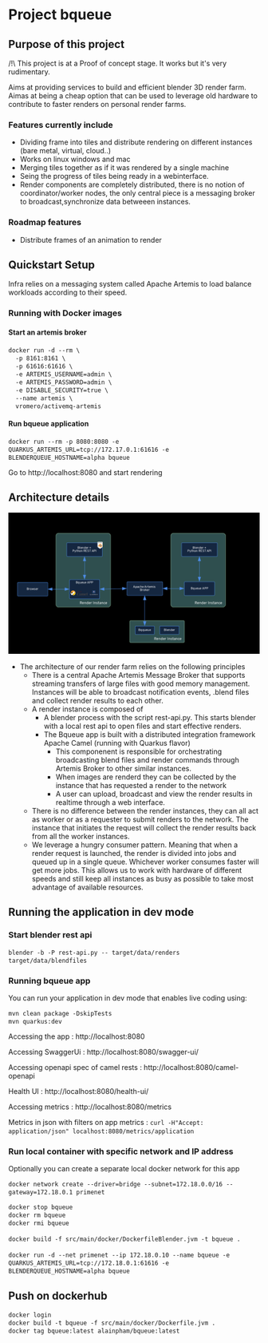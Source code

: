# Project bqueue

## Purpose of this project

/!\ This project is at a Proof of concept stage. It works but it's very rudimentary.

Aims at providing services to build and efficient blender 3D render farm.
Aimas at being a cheap option that can be used to leverage old hardware to contribute to faster renders on personal render farms.

### Features currently include 

* Dividing frame into tiles and distribute rendering on different instances (bare metal, virtual, cloud..)
* Works on linux windows and mac 
* Merging tiles together as if it was rendered by a single machine
* Seing the progress of tiles being ready in a webinterface.
* Render components are completely distributed, there is no notion of coordinator/worker nodes, the only central piece is a messaging broker to broadcast,synchronize data betweeen instances.

### Roadmap features 

* Distribute frames of an animation to render


##  Quickstart Setup

Infra relies on a messaging system called Apache Artemis to load balance workloads according to their speed.

### Running with Docker images

#### Start an artemis broker

```
docker run -d --rm \
  -p 8161:8161 \
  -p 61616:61616 \
  -e ARTEMIS_USERNAME=admin \
  -e ARTEMIS_PASSWORD=admin \
  -e DISABLE_SECURITY=true \
  --name artemis \
  vromero/activemq-artemis
```

#### Run bqueue application

```
docker run --rm -p 8080:8080 -e QUARKUS_ARTEMIS_URL=tcp://172.17.0.1:61616 -e BLENDERQUEUE_HOSTNAME=alpha bqueue
```

Go to http://localhost:8080 and start rendering

## Architecture details

![Bqueue Architecture](assets/architecture.png)

* The architecture of our render farm relies on the following principles
  * There is a central Apache Artemis Message Broker that supports streaming transfers of large files with good memory management. Instances will be able to broadcast notification events, .blend files and collect render results to each other.
  * A render instance is composed of
    * A blender process with the script rest-api.py. This starts blender with a local rest api to open files and start effective renders.
    * The Bqueue app is built with a distributed integration framework Apache Camel (running with Quarkus flavor)
      * This componenent is responsible for orchestrating broadcasting blend files and render commands through Artemis Broker to other similar instances.
      * When images are renderd they can be collected by the instance that has requested a render to the network
      * A user can upload, broadcast and view the render results in realtime through a web interface.
  * There is no difference between the render instances, they can all act as worker or as a requester to submit renders to the network. The instance that initiates the request will collect the render results back from all the worker instances.
  * We leverage a hungry consumer pattern. Meaning that when a render request is launched, the render is divided into jobs and queued up in a single queue. Whichever worker consumes faster will get more jobs. This allows us to work with hardware of different speeds and still keep all instances as busy as possible to take most advantage of available resources.

## Running the application in dev mode

### Start blender rest api

```
blender -b -P rest-api.py -- target/data/renders target/data/blendfiles
```

### Running bqueue app

You can run your application in dev mode that enables live coding using:
```
mvn clean package -DskipTests
mvn quarkus:dev
```

Accessing the app : http://localhost:8080

Accessing SwaggerUi : http://localhost:8080/swagger-ui/

Accessing openapi spec of camel rests : http://localhost:8080/camel-openapi

Health UI : http://localhost:8080/health-ui/

Accessing metrics : http://localhost:8080/metrics

Metrics in json with filters on app metrics : `curl -H"Accept: application/json" localhost:8080/metrics/application`


### Run local container with specific network and IP address

Optionally you can create a separate local docker network for this app

```
docker network create --driver=bridge --subnet=172.18.0.0/16 --gateway=172.18.0.1 primenet 
```

```
docker stop bqueue
docker rm bqueue
docker rmi bqueue

docker build -f src/main/docker/DockerfileBlender.jvm -t bqueue .

docker run -d --net primenet --ip 172.18.0.10 --name bqueue -e QUARKUS_ARTEMIS_URL=tcp://172.18.0.1:61616 -e BLENDERQUEUE_HOSTNAME=alpha bqueue

```
## Push on dockerhub

```
docker login
docker build -t bqueue -f src/main/docker/Dockerfile.jvm .
docker tag bqueue:latest alainpham/bqueue:latest
```